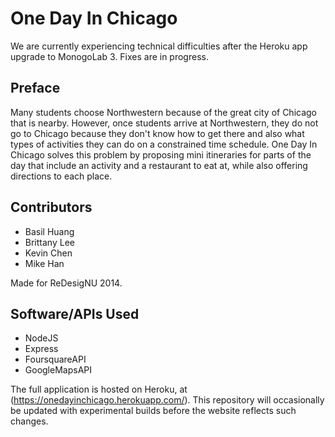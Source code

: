 # One Day In Chicago

We are currently experiencing technical difficulties after the Heroku app upgrade to MonogoLab 3. Fixes are in progress.

## Preface

Many students choose Northwestern because of the great city of Chicago that is nearby. However, once students arrive at Northwestern, they do not go to Chicago because they don't know how to get there and also what types of activities they can do on a constrained time schedule. One Day In Chicago solves this problem by proposing mini itineraries for parts of the day that include an activity and a restaurant to eat at, while also offering directions to each place.

## Contributors

*   Basil Huang
*   Brittany Lee
*   Kevin Chen
*	Mike Han

Made for ReDesigNU 2014.

## Software/APIs Used

*	NodeJS
*	Express
*	FoursquareAPI
*	GoogleMapsAPI

The full application is hosted on Heroku, at (https://onedayinchicago.herokuapp.com/).
This repository will occasionally be updated with experimental builds before the website reflects such changes.

